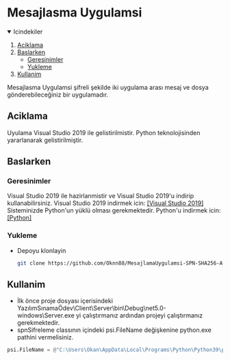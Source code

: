 

# Mesajlasma Uygulamsi

<!-- Icindekiler -->
<details open="open">
  <summary>Icindekiler</summary>
  <ol>
    <li><a href="#aciklama">Aciklama</a></li>
    <li>
      <a href="#baslarken">Baslarken</a>
      <ul>
        <li><a href="#geresinimler">Geresinimler</a></li>
        <li><a href="#yukleme">Yukleme</a></li>
      </ul>
    </li>
    <li><a href="#kullanim">Kullanim</a></li>
  </ol>
</details>    

Mesajlasma Uygulamsi şifreli şekilde iki uygulama arası mesaj ve dosya gönderebileceğiniz bir uygulamadır.

## Aciklama
Uyulama Visual Studio 2019 ile gelistirilmistir. Python teknolojisinden yararlanarak gelistirilmiştir.

## Baslarken

### Geresinimler

Visual Studio 2019 ile hazirlanmistir ve Visual Studio 2019'u indirip kullanabilirsiniz. Visual Studio 2019 indirmek icin: [[Visual Studio 2019]](https://visualstudio.microsoft.com/tr/downloads/)
Sisteminizde Python'un yüklü olması gerekmektedir. Python'u indirmek icin: [[Python]](https://www.python.org/downloads/)

### Yukleme
* Depoyu klonlayin
   ```sh
   git clone https://github.com/Oknn88/MesajlamaUygulamsi-SPN-SHA256-AES.git
   ```

## Kullanim
* İlk önce proje dosyası içerisindeki YazılımSınamaÖdev\Client\Server\bin\Debug\net5.0-windows\Server.exe yi çalıştırmanız ardından projeyi çalıştırmanız gerekmektedir.
* spnSifreleme classının içindeki psi.FileName değişkenine python.exe pathini vermelisiniz.
```python
psi.FileName = @"C:\Users\Okan\AppData\Local\Programs\Python\Python39\python.exe";
```
